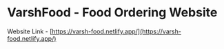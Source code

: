 # VarshFood - Food Ordering Website

Website Link - [https://varsh-food.netlify.app/](https://varsh-food.netlify.app/)
